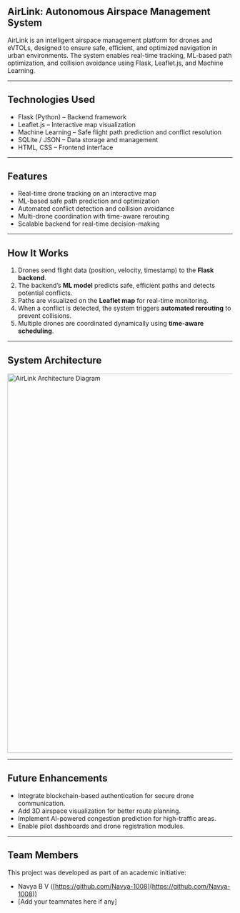 ## AirLink: Autonomous Airspace Management System

AirLink is an intelligent airspace management platform for drones and eVTOLs, designed to ensure safe, efficient, and optimized navigation in urban environments. The system enables real-time tracking, ML-based path optimization, and collision avoidance using Flask, Leaflet.js, and Machine Learning.

---

## Technologies Used

* Flask (Python) – Backend framework
* Leaflet.js – Interactive map visualization
* Machine Learning – Safe flight path prediction and conflict resolution
* SQLite / JSON – Data storage and management
* HTML, CSS – Frontend interface

---

## Features

* Real-time drone tracking on an interactive map
* ML-based safe path prediction and optimization
* Automated conflict detection and collision avoidance
* Multi-drone coordination with time-aware rerouting
* Scalable backend for real-time decision-making

---

## How It Works

1. Drones send flight data (position, velocity, timestamp) to the **Flask backend**.
2. The backend’s **ML model** predicts safe, efficient paths and detects potential conflicts.
3. Paths are visualized on the **Leaflet map** for real-time monitoring.
4. When a conflict is detected, the system triggers **automated rerouting** to prevent collisions.
5. Multiple drones are coordinated dynamically using **time-aware scheduling**.

---

## System Architecture

<img width="850" alt="AirLink Architecture Diagram" src="https://github.com/user-attachments/assets/example-diagram-id" />  

---

## Future Enhancements

* Integrate blockchain-based authentication for secure drone communication.
* Add 3D airspace visualization for better route planning.
* Implement AI-powered congestion prediction for high-traffic areas.
* Enable pilot dashboards and drone registration modules.

---

## Team Members

This project was developed as part of an academic initiative:

* Navya B V ([https://github.com/Navya-1008](https://github.com/Navya-1008))
* [Add your teammates here if any]
